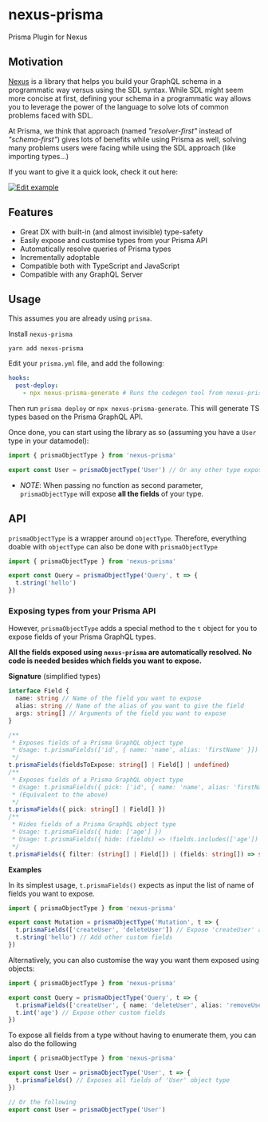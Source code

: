 # nexus-prisma

Prisma Plugin for Nexus

## Motivation

[Nexus](https://graphql-nexus.com/) is a library that helps you build your GraphQL schema in a programmatic way versus using the SDL syntax. While SDL might seem more concise at first, defining your schema in a programmatic way allows you to leverage the power of the language to solve lots of common problems faced with SDL.

At Prisma, we think that approach (named _"resolver-first"_ instead of _"schema-first"_) gives lots of benefits while using Prisma as well, solving many problems users were facing while using the SDL approach (like importing types...)

If you want to give it a quick look, check it out here:

[![Edit example](https://codesandbox.io/static/img/play-codesandbox.svg)](https://codesandbox.io/s/github/prisma/nexus-prisma/tree/master/example)

## Features

- Great DX with built-in (and almost invisible) type-safety
- Easily expose and customise types from your Prisma API
- Automatically resolve queries of Prisma types
- Incrementally adoptable
- Compatible both with TypeScript and JavaScript
- Compatible with any GraphQL Server

## Usage

This assumes you are already using `prisma`.

Install `nexus-prisma`

    yarn add nexus-prisma

Edit your `prisma.yml` file, and add the following:

```yml
hooks:
  post-deploy:
    - npx nexus-prisma-generate # Runs the codegen tool from nexus-prisma
```

Then run `prisma deploy` or `npx nexus-prisma-generate`. This will generate TS types based on the Prisma GraphQL API.

Once done, you can start using the library as so (assuming you have a `User` type in your datamodel):

```ts
import { prismaObjectType } from 'nexus-prisma'

export const User = prismaObjectType('User') // Or any other type exposed in your Prisma GraphQL API
```

- _NOTE_: When passing no function as second parameter, `prismaObjectType` will expose **all the fields** of your type.

## API

`prismaObjectType` is a wrapper around `objectType`. Therefore, everything doable with `objectType` can also be done with `prismaObjectType`

```ts
import { prismaObjectType } from 'nexus-prisma'

export const Query = prismaObjectType('Query', t => {
  t.string('hello')
})
```

### Exposing types from your Prisma API

However, `prismaObjectType` adds a special method to the `t` object for you to expose fields of your Prisma GraphQL types.

**All the fields exposed using `nexus-prisma` are automatically resolved. No code is needed besides which fields you want to expose.**

**Signature** (simplified types)

```ts
interface Field {
  name: string // Name of the field you want to expose
  alias: string // Name of the alias of you want to give the field
  args: string[] // Arguments of the field you want to expose
}

/**
 * Exposes fields of a Prisma GraphQL object type
 * Usage: t.prismaFields(['id', { name: 'name', alias: 'firstName' }])
 */
t.prismaFields(fieldsToExpose: string[] | Field[] | undefined)
/**
 * Exposes fields of a Prisma GraphQL object type
 * Usage: t.prismaFields({ pick: ['id', { name: 'name', alias: 'firstName' }] })
 * (Equivalent to the above)
 */
t.prismaFields({ pick: string[] | Field[] })
/**
 * Hides fields of a Prisma GraphQL object type
 * Usage: t.prismaFields({ hide: ['age'] })
 * Usage: t.prismaFields({ hide: (fields) => !fields.includes(['age']) })
 */
t.prismaFields({ filter: (string[] | Field[]) | (fields: string[]) => string[] })
```

**Examples**

In its simplest usage, `t.prismaFields()` expects as input the list of name of fields you want to expose.

```ts
import { prismaObjectType } from 'nexus-prisma'

export const Mutation = prismaObjectType('Mutation', t => {
  t.prismaFields(['createUser', 'deleteUser']) // Expose 'createUser' and 'deleteUser' mutation from your Prisma GraphQL API
  t.string('hello') // Add other custom fields
})
```

Alternatively, you can also customise the way you want them exposed using objects:

```ts
import { prismaObjectType } from 'nexus-prisma'

export const Query = prismaObjectType('Query', t => {
  t.prismaFields(['createUser', { name: 'deleteUser', alias: 'removeUser' }]) // Expose 'createUser' and 'deleteUser' ( as 'removeUser') mutations from your Prisma GraphQL API
  t.int('age') // Expose other custom fields
})
```

To expose all fields from a type without having to enumerate them, you can also do the following

```ts
import { prismaObjectType } from 'nexus-prisma'

export const User = prismaObjectType('User', t => {
  t.prismaFields() // Exposes all fields of 'User' object type
})

// Or the following
export const User = prismaObjectType('User')
```
